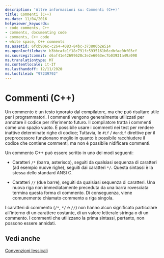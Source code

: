 ```yaml
---
description: 'Altre informazioni su: Commenti (C++)'
title: Commenti (C++)
ms.date: 11/04/2016
helpviewer_keywords:
- code comments, C++
- comments, documenting code
- comments, C++ code
- white space, C++ comments
ms.assetid: 6fcb906c-c264-4083-84bc-373800b2e514
ms.openlocfilehash: b3bbcafe1f18c791fc5935161b6cdbfae0bf03cf
ms.sourcegitcommit: d6af41e42699628c3e2e6063ec7b03931a49a098
ms.translationtype: MT
ms.contentlocale: it-IT
ms.lasthandoff: 12/11/2020
ms.locfileid: "97239792"
---
```

# <a name="comments-c"></a>Commenti (C++)

Un commento è un testo ignorato dal compilatore, ma che può risultare utile per i programmatori. I commenti vengono generalmente utilizzati per annotare il codice per riferimento futuro. Il compilatore tratta i commenti come uno spazio vuoto. È possibile usare i commenti nei test per rendere inattive determinate righe di codice; Tuttavia, le `#if` / `#endif` direttive per il preprocessore funzionano meglio in quanto è possibile racchiudere il codice che contiene commenti, ma non è possibile nidificare commenti.

Un commento C++ può essere scritto in uno dei modi seguenti:

- Caratteri `/*` (barra, asterisco), seguiti da qualsiasi sequenza di caratteri (ad esempio nuove righe), seguiti dai caratteri `*/`. Questa sintassi è la stessa dello standard ANSI C.

- Caratteri `//` (due barre), seguiti da qualsiasi sequenza di caratteri. Una nuova riga non immediatamente preceduta da una barra rovesciata termina questa forma di commento. Di conseguenza, viene comunemente chiamato commento a riga singola.

I caratteri di commento (`/*`, `*/` e `//`) non hanno alcun significato particolare all'interno di un carattere costante, di un valore letterale stringa o di un commento. I commenti che utilizzano la prima sintassi, pertanto, non possono essere annidati.

## <a name="see-also"></a>Vedi anche

[Convenzioni lessicali](../cpp/lexical-conventions.md)

